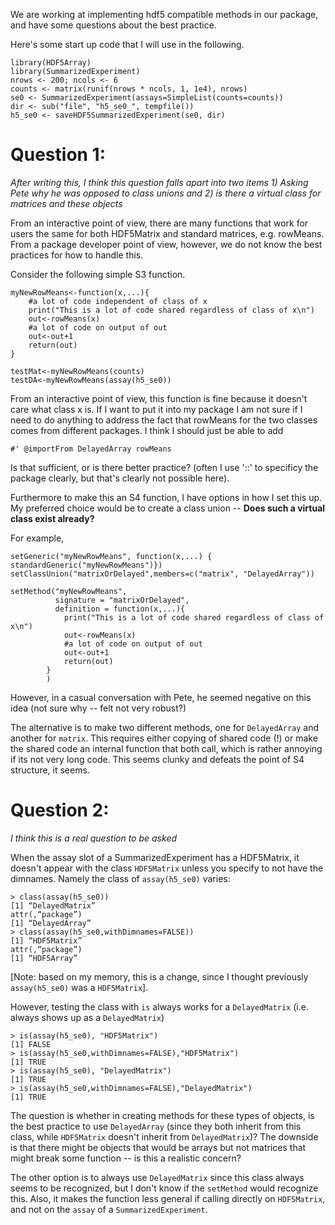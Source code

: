 We are working at implementing hdf5 compatible methods in our package, and have some questions about the best practice. 

Here's some start up code that I will use in the following.

```
library(HDF5Array)
library(SummarizedExperiment)
nrows <- 200; ncols <- 6
counts <- matrix(runif(nrows * ncols, 1, 1e4), nrows)
se0 <- SummarizedExperiment(assays=SimpleList(counts=counts))
dir <- sub("file", "h5_se0_", tempfile())
h5_se0 <- saveHDF5SummarizedExperiment(se0, dir)
```

# Question 1: 

*After writing this, I think this question falls apart into two items 1) Asking Pete why he was opposed to class unions and 2) is there a virtual class for matrices and these objects*

From an interactive point of view, there are many functions that work for users the same for both HDF5Matrix and standard matrices, e.g. rowMeans. From a package developer point of view, however, we do not know the best practices for how to handle this. 

Consider the following simple S3 function. 

```
myNewRowMeans<-function(x,...){
	#a lot of code independent of class of x
	print("This is a lot of code shared regardless of class of x\n")
	out<-rowMeans(x)
	#a lot of code on output of out
	out<-out+1
	return(out)	
}
```

```
testMat<-myNewRowMeans(counts)
testDA<-myNewRowMeans(assay(h5_se0))
```

From an interactive point of view, this function is fine because it doesn't care what class x is. If I want to put it into my package I am not sure if I need to do anything to address the fact that rowMeans for the two classes comes from different packages. I think I should just be able to add

```
#' @importFrom DelayedArray rowMeans
```

Is that sufficient, or is there better practice? (often I use '::' to specificy the package clearly, but that's clearly not possible here).

Furthermore to make this an S4 function, I have options in how I set this up. My preferred choice would be to create a class union -- **Does such a virtual class exist already?**

For example,

```
setGeneric("myNewRowMeans", function(x,...) { standardGeneric("myNewRowMeans")})
setClassUnion("matrixOrDelayed",members=c("matrix", "DelayedArray"))

setMethod("myNewRowMeans", 
          signature = "matrixOrDelayed",
          definition = function(x,...){
		  	print("This is a lot of code shared regardless of class of x\n")
		  	out<-rowMeans(x)
		  	#a lot of code on output of out
		  	out<-out+1
		  	return(out)	
		}
		)
```

However, in a casual conversation with Pete, he seemed negative on this idea (not sure why -- felt not very robust?)

The alternative is to make two different methods, one for `DelayedArray` and another for `matrix`. This requires either copying of shared code (!) or make the shared code an internal function that both call, which is rather annoying if its not very long code. This seems clunky and defeats the point of S4 structure, it seems. 

# Question 2:

*I think this is a real question to be asked*

When the assay slot of a SummarizedExperiment has a HDF5Matrix, it doesn't appear with the class `HDF5Matrix` unless you specify to not have the dimnames. Namely the class of `assay(h5_se0)` varies:

```
> class(assay(h5_se0))
[1] “DelayedMatrix”
attr(,“package”)
[1] “DelayedArray”
> class(assay(h5_se0,withDimnames=FALSE))
[1] “HDF5Matrix”
attr(,“package”)
[1] “HDF5Array”
```
[Note: based on my memory, this is a change, since I thought previously `assay(h5_se0)` was a `HDF5Matrix`].


However, testing the class with `is` always works for a `DelayedMatrix` (i.e. always shows up as a `DelayedMatrix`)

```
> is(assay(h5_se0), "HDF5Matrix")
[1] FALSE
> is(assay(h5_se0,withDimnames=FALSE),"HDF5Matrix")
[1] TRUE
> is(assay(h5_se0), "DelayedMatrix")
[1] TRUE
> is(assay(h5_se0,withDimnames=FALSE),"DelayedMatrix")
[1] TRUE
```


The question is whether in creating methods for these types of objects, is the best practice to use `DelayedArray` (since they both inherit from this class, while `HDF5Matrix` doesn't inherit from `DelayedMatrix`)? The downside is that there might be objects that would be arrays but not matrices that might break some function -- is this a realistic concern?

The other option is to always use `DelayedMatrix` since this class always seems to be recognized, but I don't know if the `setMethod` would recognize this. Also, it makes the function less general if calling directly on `HDF5Matrix`, and not on the `assay` of a `SummarizedExperiment`.

